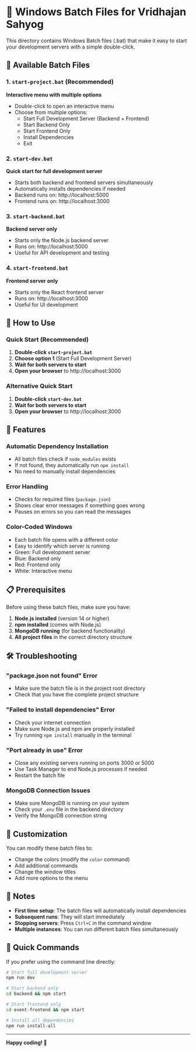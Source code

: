 # 🚀 Windows Batch Files for Vridhajan Sahyog

This directory contains Windows Batch files (.bat) that make it easy to start your development servers with a simple double-click.

## 📁 Available Batch Files

### 1. `start-project.bat` (Recommended)
**Interactive menu with multiple options**
- Double-click to open an interactive menu
- Choose from multiple options:
  - Start Full Development Server (Backend + Frontend)
  - Start Backend Only
  - Start Frontend Only
  - Install Dependencies
  - Exit

### 2. `start-dev.bat`
**Quick start for full development server**
- Starts both backend and frontend servers simultaneously
- Automatically installs dependencies if needed
- Backend runs on: http://localhost:5000
- Frontend runs on: http://localhost:3000

### 3. `start-backend.bat`
**Backend server only**
- Starts only the Node.js backend server
- Runs on: http://localhost:5000
- Useful for API development and testing

### 4. `start-frontend.bat`
**Frontend server only**
- Starts only the React frontend server
- Runs on: http://localhost:3000
- Useful for UI development

## 🎯 How to Use

### Quick Start (Recommended)
1. **Double-click `start-project.bat`**
2. **Choose option 1** (Start Full Development Server)
3. **Wait for both servers to start**
4. **Open your browser** to http://localhost:3000

### Alternative Quick Start
1. **Double-click `start-dev.bat`**
2. **Wait for both servers to start**
3. **Open your browser** to http://localhost:3000

## 🔧 Features

### Automatic Dependency Installation
- All batch files check if `node_modules` exists
- If not found, they automatically run `npm install`
- No need to manually install dependencies

### Error Handling
- Checks for required files (`package.json`)
- Shows clear error messages if something goes wrong
- Pauses on errors so you can read the messages

### Color-Coded Windows
- Each batch file opens with a different color
- Easy to identify which server is running
- Green: Full development server
- Blue: Backend only
- Red: Frontend only
- White: Interactive menu

## 📋 Prerequisites

Before using these batch files, make sure you have:

1. **Node.js installed** (version 14 or higher)
2. **npm installed** (comes with Node.js)
3. **MongoDB running** (for backend functionality)
4. **All project files** in the correct directory structure

## 🛠️ Troubleshooting

### "package.json not found" Error
- Make sure the batch file is in the project root directory
- Check that you have the complete project structure

### "Failed to install dependencies" Error
- Check your internet connection
- Make sure Node.js and npm are properly installed
- Try running `npm install` manually in the terminal

### "Port already in use" Error
- Close any existing servers running on ports 3000 or 5000
- Use Task Manager to end Node.js processes if needed
- Restart the batch file

### MongoDB Connection Issues
- Make sure MongoDB is running on your system
- Check your `.env` file in the backend directory
- Verify the MongoDB connection string

## 🎨 Customization

You can modify these batch files to:
- Change the colors (modify the `color` command)
- Add additional commands
- Change the window titles
- Add more options to the menu

## 📝 Notes

- **First time setup**: The batch files will automatically install dependencies
- **Subsequent runs**: They will start immediately
- **Stopping servers**: Press `Ctrl+C` in the command window
- **Multiple instances**: You can run different batch files simultaneously

## 🚀 Quick Commands

If you prefer using the command line directly:

```bash
# Start full development server
npm run dev

# Start backend only
cd backend && npm start

# Start frontend only
cd event-frontend && npm start

# Install all dependencies
npm run install-all
```

---

**Happy coding! 🎉**

